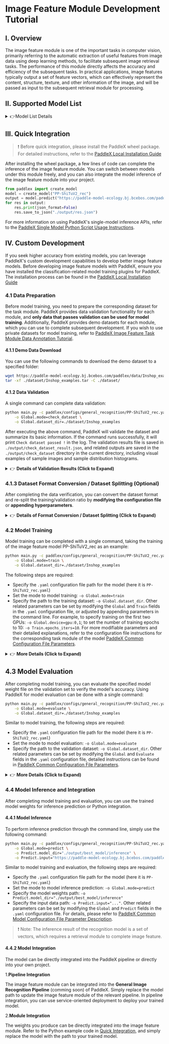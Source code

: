 # Image Feature Module Development Tutorial

## I. Overview
The image feature module is one of the important tasks in computer vision, primarily referring to the automatic extraction of useful features from image data using deep learning methods, to facilitate subsequent image retrieval tasks. The performance of this module directly affects the accuracy and efficiency of the subsequent tasks. In practical applications, image features typically output a set of feature vectors, which can effectively represent the content, structure, texture, and other information of the image, and will be passed as input to the subsequent retrieval module for processing.

## II. Supported Model List

<details>
   <summary> 👉Model List Details</summary>

<table>
  <tr>
    <th>Model</th>
    <th>Recall@1 (%)</th>
    <th>GPU Inference Time (ms)</th>
    <th>CPU Inference Time</th>
    <th>Model Size (M)</th>
    <th>Description</th>
  </tr>
  <tr>
    <td>PP-ShiTuV2_rec</td>
    <td>84.2</td>
    <td>5.23428</td>
    <td>19.6005</td>
    <td>16.3 M</td>
    <td rowspan="3">PP-ShiTuV2 is a general image feature system consisting of three modules: object detection, feature extraction, and vector retrieval. These models are part of the feature extraction module and can be selected based on system requirements.</td>
  </tr>
  <tr>
    <td>PP-ShiTuV2_rec_CLIP_vit_base</td>
    <td>88.69</td>
    <td>13.1957</td>
    <td>285.493</td>
    <td>306.6 M</td>
  </tr>
  <tr>
    <td>PP-ShiTuV2_rec_CLIP_vit_large</td>
    <td>91.03</td>
    <td>51.1284</td>
    <td>1131.28</td>
    <td>1.05 G</td>
  </tr>
</table>

**Note: The above accuracy metrics are Recall@1 from AliProducts. All GPU inference times are based on an NVIDIA Tesla T4 machine with FP32 precision. CPU inference speeds are based on an Intel(R) Xeon(R) Gold 5117 CPU @ 2.00GHz with 8 threads and FP32 precision.**
</details>

## III. Quick Integration
> ❗ Before quick integration, please install the PaddleX wheel package. For detailed instructions, refer to the [PaddleX Local Installation Guide](../../../installation/installation_en.md)

After installing the wheel package, a few lines of code can complete the inference of the image feature module. You can switch between models under this module freely, and you can also integrate the model inference of the image feature module into your project.

```python
from paddlex import create_model
model = create_model("PP-ShiTuV2_rec")
output = model.predict("https://paddle-model-ecology.bj.bcebos.com/paddlex/imgs/demo_image/general_image_recognition_001.jpg", batch_size=1)
for res in output:
    res.print(json_format=False)
    res.save_to_json("./output/res.json")
```
For more information on using PaddleX's single-model inference APIs, refer to the [PaddleX Single Model Python Script Usage Instructions](../../instructions/model_python_API_en.md).

## IV. Custom Development
If you seek higher accuracy from existing models, you can leverage PaddleX's custom development capabilities to develop better image feature models. Before developing image feature models with PaddleX, ensure you have installed the classification-related model training plugins for PaddleX. The installation process can be found in the [PaddleX Local Installation Guide](../../../installation/installation_en.md)

### 4.1 Data Preparation
Before model training, you need to prepare the corresponding dataset for the task module. PaddleX provides data validation functionality for each module, and **only data that passes validation can be used for model training**.  Additionally, PaddleX provides demo datasets for each module, which you can use to complete subsequent development. If you wish to use private datasets for model training, refer to [PaddleX Image Feature Task Module Data Annotation Tutorial](../../../data_annotations/cv_modules/image_feature_en.md).


#### 4.1.1 Demo Data Download
You can use the following commands to download the demo dataset to a specified folder:
```bash
wget https://paddle-model-ecology.bj.bcebos.com/paddlex/data/Inshop_examples.tar -P ./dataset
tar -xf ./dataset/Inshop_examples.tar -C ./dataset/
```
#### 4.1.2 Data Validation
A single command can complete data validation:
```bash
python main.py -c paddlex/configs/general_recognition/PP-ShiTuV2_rec.yaml \
    -o Global.mode=check_dataset \
    -o Global.dataset_dir=./dataset/Inshop_examples
```
After executing the above command, PaddleX will validate the dataset and summarize its basic information. If the command runs successfully, it will print `Check dataset passed !` in the log. The validation results file is saved in `./output/check_dataset_result.json`, and related outputs are saved in the `./output/check_dataset` directory in the current directory, including visual examples of sample images and sample distribution histograms.

<details>
  <summary>👉 <b>Details of Validation Results (Click to Expand)</b></summary>

The specific content of the validation result file is:

```bash

  "done_flag": true,
  "check_pass": true,
  "attributes": {
    "train_samples": 1000,
    "train_sample_paths": [
      "check_dataset/demo_img/05_1_front.jpg",
      "check_dataset/demo_img/02_1_front.jpg",
      "check_dataset/demo_img/02_3_back.jpg",
      "check_dataset/demo_img/04_3_back.jpg",
      "check_dataset/demo_img/04_2_side.jpg",
      "check_dataset/demo_img/12_1_front.jpg",
      "check_dataset/demo_img/07_2_side.jpg",
      "check_dataset/demo_img/04_7_additional.jpg",
      "check_dataset/demo_img/04_4_full.jpg",
      "check_dataset/demo_img/01_1_front.jpg"
    ],
    "gallery_samples": 110,
    "gallery_sample_paths": [
      "check_dataset/demo_img/06_2_side.jpg",
      "check_dataset/demo_img/01_4_full.jpg",
      "check_dataset/demo_img/04_7_additional.jpg",
      "check_dataset/demo_img/02_1_front.jpg",
      "check_dataset/demo_img/02_3_back.jpg",
      "check_dataset/demo_img/02_3_back.jpg",
      "check_dataset/demo_img/02_4_full.jpg",
      "check_dataset/demo_img/03_4_full.jpg",
      "check_dataset/demo_img/02_2_side.jpg",
      "check_dataset/demo_img/03_2_side.jpg"
    ],
    "query_samples": 125,
    "query_sample_paths": [
      "check_dataset/demo_img/08_7_additional.jpg",
      "check_dataset/demo_img/01_7_additional.jpg",
      "check_dataset/demo_img/02_4_full.jpg",
      "check_dataset/demo_img/04_4_full.jpg",
      "check_dataset/demo_img/09_7_additional.jpg",
      "check_dataset/demo_img/04_3_back.jpg",
      "check_dataset/demo_img/02_1_front.jpg",
      "check_dataset/demo_img/06_2_side.jpg",
      "check_dataset/demo_img/02_7_additional.jpg",
      "check_dataset/demo_img/02_2_side.jpg"
    ]
  },
  "analysis": {
    "histogram": "check_dataset/histogram.png"
  },
  "dataset_path": "./dataset/Inshop_examples",
  "show_type": "image",
  "dataset_type": "ShiTuRecDataset"
}
```
In the above validation results, `check_pass` being True indicates that the dataset format meets the requirements. Explanations for other indicators are as follows:
* `attributes.train_samples`: The number of training samples in this dataset is 1000;
* `attributes.gallery_samples`: The number of gallery (or reference) samples in this dataset is 110;
* `attributes.query_samples`: The number of query samples in this dataset is 125;
* `attributes.train_sample_paths`: A list of relative paths to the visual images of training samples in this dataset;
* `attributes.gallery_sample_paths`: A list of relative paths to the visual images of gallery (or reference) samples in this dataset;
* `attributes.query_sample_paths`: A list of relative paths to the visual images of query samples in this dataset;

Additionally, the dataset verification also analyzes the number of images and image categories within the dataset, and generates a distribution histogram (histogram.png):

![](https://raw.githubusercontent.com/cuicheng01/PaddleX_doc_images/main/images/modules/img_recognition/01.png)
</details>

### 4.1.3 Dataset Format Conversion / Dataset Splitting (Optional)
After completing the data verification, you can convert the dataset format and re-split the training/validation ratio by **modifying the configuration file** or **appending hyperparameters**.

<details>
  <summary>👉 <b>Details of Format Conversion / Dataset Splitting (Click to Expand)</b></summary>

**(1) Dataset Format Conversion**

The image feature task supports converting `LabelMe` format datasets to `ShiTuRecDataset` format. The parameters for dataset format conversion can be set by modifying the fields under `CheckDataset` in the configuration file. Some example parameter descriptions in the configuration file are as follows:

* `CheckDataset`:
  * `convert`:
    * `enable`: Whether to perform dataset format conversion. The image feature task supports converting `LabelMe` format datasets to `ShiTuRecDataset` format, default is `False`;
    * `src_dataset_type`: If dataset format conversion is performed, the source dataset format needs to be set, default is `null`, optional value is `LabelMe`;

For example, if you want to convert a `LabelMe` format dataset to `ShiTuRecDataset` format, you need to modify the configuration file as follows:

```bash
cd /path/to/paddlex
wget https://paddle-model-ecology.bj.bcebos.com/paddlex/data/image_classification_labelme_examples.tar -P ./dataset
tar -xf ./dataset/image_classification_labelme_examples.tar -C ./dataset/
```

```bash
......
CheckDataset:
  ......
  convert: 
    enable: True
    src_dataset_type: LabelMe
  ......
```

Then execute the command:

```bash
python main.py -c paddlex/configs/general_recognition/PP-ShiTuV2_rec.yaml \
    -o Global.mode=check_dataset \
    -o Global.dataset_dir=./dataset/image_classification_labelme_examples
```

After the data conversion is executed, the original annotation files will be renamed to `xxx.bak` in the original path.

The above parameters also support being set by appending command line arguments:

```bash
python main.py -c paddlex/configs/general_recognition/PP-ShiTuV2_rec.yaml \
    -o Global.mode=check_dataset \
    -o Global.dataset_dir=./dataset/image_classification_labelme_examples \
    -o CheckDataset.convert.enable=True \
    -o CheckDataset.convert.src_dataset_type=LabelMe 
```

**(2) Dataset Splitting**

The parameters for dataset splitting can be set by modifying the fields under `CheckDataset` in the configuration file. Some example parameter descriptions in the configuration file are as follows:

* `CheckDataset`:
  * `split`:
    * `enable`: Whether to re-split the dataset. When `True`, the dataset will be re-split, default is `False`;
    * `train_percent`: If the dataset is re-split, the percentage of the training set needs to be set, the type is any integer between 0-100, and it needs to ensure that the sum of `gallery_percent` and `query_percent` values is 100;

For example, if you want to re-split the dataset with 70% training set, 20% gallery set, and 10% query set, you need to modify the configuration file as follows:

```bash
......
CheckDataset:
  ......
  split:
    enable: True
    train_percent: 70
    gallery_percent: 20
    query_percent: 10
  ......
```

Then execute the command:

```bash
python main.py -c paddlex/configs/general_recognition/PP-ShiTuV2_rec.yaml \
    -o Global.mode=check_dataset \
    -o Global.dataset_dir=./dataset/Inshop_examples
```

After the data splitting is executed, the original annotation files will be renamed to `xxx.bak` in the original path.

The above parameters also support being set by appending command line arguments:

```bash
python main.py -c paddlex/configs/general_recognition/PP-ShiTuV2_rec.yaml  \
    -o Global.mode=check_dataset \
    -o Global.dataset_dir=./dataset/Inshop_examples \
    -o CheckDataset.split.enable=True \
    -o CheckDataset.split.train_percent=70 \
    -o CheckDataset.split.gallery_percent=20 \
    -o CheckDataset.split.query_percent=10 
```
> ❗Note: Due to the specificity of image feature model evaluation, data partitioning is meaningful only when the train, query, and gallery sets belong to the same category system. During the evaluation of recognition models, it is imperative that the gallery and query sets belong to the same category system, which may or may not be the same as the train set. If the gallery and query sets do not belong to the same category system as the train set, the evaluation after data partitioning becomes meaningless. It is recommended to proceed with caution.

</details>

### 4.2 Model Training
Model training can be completed with a single command, taking the training of the image feature model PP-ShiTuV2_rec as an example:

```bash
python main.py -c paddlex/configs/general_recognition/PP-ShiTuV2_rec.yaml \
    -o Global.mode=train \
    -o Global.dataset_dir=./dataset/Inshop_examples
```
The following steps are required:

* Specify the `.yaml` configuration file path for the model (here it is `PP-ShiTuV2_rec.yaml`)
* Set the mode to model training: `-o Global.mode=train`
* Specify the path to the training dataset: `-o Global.dataset_dir`. 
Other related parameters can be set by modifying the `Global` and `Train` fields in the `.yaml` configuration file, or adjusted by appending parameters in the command line. For example, to specify training on the first two GPUs: `-o Global.device=gpu:0,1`; to set the number of training epochs to 10: `-o Train.epochs_iters=10`. For more modifiable parameters and their detailed explanations, refer to the configuration file instructions for the corresponding task module of the model [PaddleX Common Configuration File Parameters](../../instructions/config_parameters_common_en.md).

<details>
  <summary>👉 <b>More Details (Click to Expand)</b></summary>

* During model training, PaddleX automatically saves the model weight files, with the default being `output`. If you need to specify a save path, you can set it through the `-o Global.output` field in the configuration file.
* PaddleX shields you from the concepts of dynamic graph weights and static graph weights. During model training, both dynamic and static graph weights are produced, and static graph weights are selected by default for model inference.
* When training other models, you need to specify the corresponding configuration file. The correspondence between models and configuration files can be found in [PaddleX Model List (CPU/GPU)](../../../support_list/models_list_en.md). After completing the model training, all outputs are saved in the specified output directory (default is `./output/`), typically including:

* `train_result.json`: Training result record file, recording whether the training task was completed normally, as well as the output weight metrics, related file paths, etc.;
* `train.log`: Training log file, recording changes in model metrics and loss during training;
* `config.yaml`: Training configuration file, recording the hyperparameter configuration for this training session;
* `.pdparams`, `.pdema`, `.pdopt.pdstate`, `.pdiparams`, `.pdmodel`: Model weight-related files, including network parameters, optimizer, EMA, static graph network parameters, static graph network structure, etc.;
</details>

## **4.3 Model Evaluation**
After completing model training, you can evaluate the specified model weight file on the validation set to verify the model's accuracy. Using PaddleX for model evaluation can be done with a single command:

```bash
python main.py -c paddlex/configs/general_recognition/PP-ShiTuV2_rec.yaml \
    -o Global.mode=evaluate \
    -o Global.dataset_dir=./dataset/Inshop_examples
```
Similar to model training, the following steps are required:

* Specify the `.yaml` configuration file path for the model (here it is `PP-ShiTuV2_rec.yaml`)
* Set the mode to model evaluation: `-o Global.mode=evaluate`
* Specify the path to the validation dataset: `-o Global.dataset_dir`. 
Other related parameters can be set by modifying the `Global` and `Evaluate` fields in the `.yaml` configuration file, detailed instructions can be found in [PaddleX Common Configuration File Parameters](../../instructions/config_parameters_common_en.md).

<details>
  <summary>👉 <b>More Details (Click to Expand)</b></summary>


When evaluating the model, you need to specify the model weights file path. Each configuration file has a default weight save path built-in. If you need to change it, simply set it by appending a command line parameter, such as `-o Evaluate.weight_path=./output/best_model/best_model.pdparams`.

After completing the model evaluation, an `evaluate_result.json` file will be produced, which records the evaluation results, specifically, whether the evaluation task was completed successfully and the model's evaluation metrics, including recall1、recall5、mAP；

</details>

### **4.4 Model Inference and Integration**
After completing model training and evaluation, you can use the trained model weights for inference prediction or Python integration.


#### 4.4.1 Model Inference
To perform inference prediction through the command line, simply use the following command:

```bash
python main.py -c paddlex/configs/general_recognition/PP-ShiTuV2_rec.yaml  \
    -o Global.mode=predict \
    -o Predict.model_dir="./output/best_model/inference" \
    -o Predict.input="https://paddle-model-ecology.bj.bcebos.com/paddlex/imgs/demo_image/general_image_recognition_001.jpg"
```
Similar to model training and evaluation, the following steps are required:

* Specify the `.yaml` configuration file path for the model (here it is `PP-ShiTuV2_rec.yaml`)
* Set the mode to model inference prediction: `-o Global.mode=predict`
* Specify the model weights path: `-o Predict.model_dir="./output/best_model/inference"`
* Specify the input data path: `-o Predict.input="..."`. 
Other related parameters can be set by modifying the `Global` and `Predict` fields in the `.yaml` configuration file. For details, please refer to [PaddleX Common Model Configuration File Parameter Description](../../instructions/config_parameters_common_en.md).

> ❗ Note: The inference result of the recognition model is a set of vectors, which requires a retrieval module to complete image feature.

#### 4.4.2 Model Integration
The model can be directly integrated into the PaddleX pipeline or directly into your own project.

1.**Pipeline Integration**

The image feature module can be integrated into the **General Image Recognition Pipeline** (comming soon) of PaddleX. Simply replace the model path to update the image feature module of the relevant pipeline. In pipeline integration, you can use service-oriented deployment to deploy your trained model.

2.**Module Integration**

The weights you produce can be directly integrated into the image feature module. Refer to the Python example code in [Quick Integration](#iii-quick-integration), and simply replace the model with the path to your trained model.
